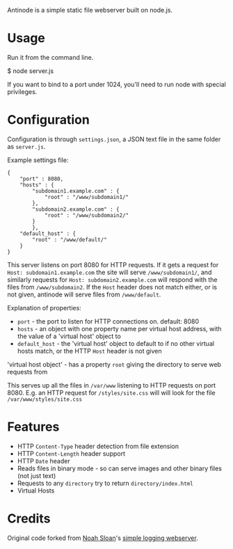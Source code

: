Antinode is a simple static file webserver built on node.js.

# Usage

Run it from the command line. 

   $ node server.js

If you want to bind to a port under 1024, you'll need to run node with special
privileges.

# Configuration

Configuration is through `settings.json`, a JSON text file in the same folder
as `server.js`.

Example settings file:

    {
        "port" : 8080,
        "hosts" : {
            "subdomain1.example.com" : { 
                "root" : "/www/subdomain1/"
            },
            "subdomain2.example.com" : {
                "root" : "/www/subdomain2/"
            }
            },
        "default_host" : {
            "root" : "/www/default/"
        }
    }

This server listens on port 8080 for HTTP requests.
If it gets a request for `Host: subdomain1.example.com` the site will serve
`/www/subdomain1/`, and similarly requests for `Host: subdomain2.example.com`
will respond with the files from `/www/subdomain2`. If the `Host` header does
not match either, or is not given, antinode will serve files from
`/www/default`.

Explanation of properties:

- `port` - the port to listen for HTTP connections on. default: 8080
- `hosts` - an object with one property name per virtual host address, with the value of a 'virtual host' object to 
- `default_host` - the 'virtual host' object to default to if no other virtual hosts match, or the HTTP `Host` header is not given

'virtual host object' - has a property `root` giving the directory to serve
   web requests from


This serves up all the files in `/var/www` listening to HTTP requests on port 8080.
E.g. an HTTP request for `/styles/site.css` will will look for the file `/var/www/styles/site.css`

# Features

- HTTP `Content-Type` header detection from file extension
- HTTP `Content-Length` header support
- HTTP `Date` header
- Reads files in binary mode - so can serve images and other binary files (not just text)
- Requests to any `directory` try to return `directory/index.html`
- Virtual Hosts

# Credits

Original code forked from [Noah Sloan](http://github.com/iamnoah)'s [simple logging webserver](http://gist.github.com/246761).
